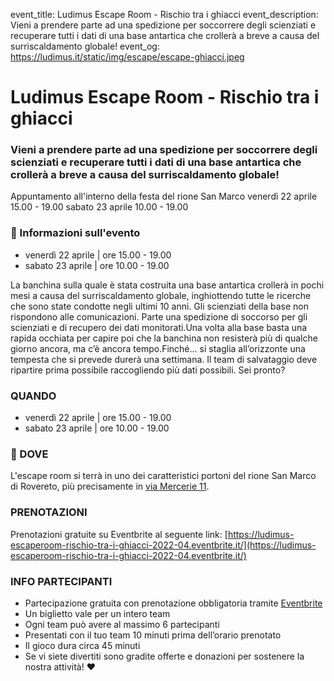 event_title: Ludimus Escape Room - Rischio tra i ghiacci
event_description: Vieni a prendere parte ad una spedizione per soccorrere degli scienziati e recuperare tutti i dati di una base antartica che crollerà a breve a causa del surriscaldamento globale!
event_og: https://ludimus.it/static/img/escape/escape-ghiacci.jpeg

# Ludimus Escape Room - Rischio tra i ghiacci

### Vieni a prendere parte ad una spedizione per soccorrere degli scienziati e recuperare tutti i dati di una base antartica che crollerà a breve a causa del surriscaldamento globale!

Appuntamento all'interno della festa del rione San Marco venerdì 22 aprile 15.00 - 19.00 sabato 23 aprile 10.00 - 19.00

### 📅 Informazioni sull'evento

- venerdì 22 aprile | ore 15.00 - 19.00
- sabato 23 aprile | ore 10.00 - 19.00

La banchina sulla quale è stata costruita una base antartica crollerà in pochi mesi a causa del surriscaldamento globale, inghiottendo tutte le ricerche che sono state condotte negli ultimi 10 anni. Gli scienziati della base non rispondono alle comunicazioni. Parte una spedizione di soccorso per gli scienziati e di recupero dei dati monitorati.Una volta alla base basta una rapida occhiata per capire poi che la banchina non resisterà più di qualche giorno ancora, ma c’è ancora tempo.Finché... si staglia all’orizzonte una tempesta che si prevede durerà una settimana. Il team di salvataggio deve ripartire prima possibile raccogliendo più dati possibili. Sei pronto?

### QUANDO

- venerdì 22 aprile | ore 15.00 - 19.00
- sabato 23 aprile | ore 10.00 - 19.00

### 🚩 DOVE

L'escape room si terrà in uno dei caratteristici portoni del rione San Marco di Rovereto, più precisamente in [via Mercerie 11](https://goo.gl/maps/BsNwg8S2Y7NCv5cy5).

### PRENOTAZIONI

Prenotazioni gratuite su Eventbrite al seguente link: [https://ludimus-escaperoom-rischio-tra-i-ghiacci-2022-04.eventbrite.it/](https://ludimus-escaperoom-rischio-tra-i-ghiacci-2022-04.eventbrite.it/)

### INFO PARTECIPANTI

- Partecipazione gratuita con prenotazione obbligatoria tramite [Eventbrite](https://ludimus-escaperoom-rischio-tra-i-ghiacci-2022-04.eventbrite.it/)
- Un biglietto vale per un intero team
- Ogni team può avere al massimo 6 partecipanti
- Presentati con il tuo team 10 minuti prima dell’orario prenotato
- Il gioco dura circa 45 minuti
- Se vi siete divertiti sono gradite offerte e donazioni per sostenere la nostra attività! ♥️
